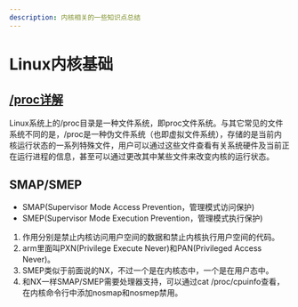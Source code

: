 ```yaml
---
description: 内核相关的一些知识点总结
---
```


# Linux内核基础

## [/proc详解](https://www.cnblogs.com/liushui-sky/p/9354536.html)

Linux系统上的/proc目录是一种文件系统，即proc文件系统。与其它常见的文件系统不同的是，/proc是一种伪文件系统（也即虚拟文件系统），存储的是当前内核运行状态的一系列特殊文件，用户可以通过这些文件查看有关系统硬件及当前正在运行进程的信息，甚至可以通过更改其中某些文件来改变内核的运行状态。

## SMAP/SMEP

* SMAP\(Supervisor Mode Access Prevention，管理模式访问保护\)
* SMEP\(Supervisor Mode Execution Prevention，管理模式执行保护\)

1. 作用分别是禁止内核访问用户空间的数据和禁止内核执行用户空间的代码。
2. arm里面叫PXN\(Privilege Execute Never\)和PAN\(Privileged Access Never\)。
3. SMEP类似于前面说的NX，不过一个是在内核态中，一个是在用户态中。
4. 和NX一样SMAP/SMEP需要处理器支持，可以通过cat /proc/cpuinfo查看，在内核命令行中添加nosmap和nosmep禁用。



